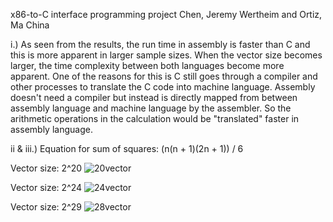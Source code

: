 x86-to-C interface programming project
Chen, Jeremy Wertheim and Ortiz, Ma China

 i.) 
 As seen from the results, the run time in assembly is faster than C and this is more apparent in larger sample sizes. When the vector size becomes larger, the time complexity between both languages become more apparent. One of the reasons for this is C still goes through a compiler and other processes to translate the C code into machine language. Assembly doesn't need a compiler  but instead is directly mapped from between assembly language and machine language by the assembler. So the arithmetic operations in the calculation would be "translated" faster in assembly language.
 
 ii & iii.)
 Equation for sum of squares: (n(n + 1)(2n + 1)) / 6

 Vector size: 2^20
 ![20vector](https://github.com/jeremywchen/x86-to-C-interface-programming-project/assets/92730916/949e19b7-0165-4cc1-8945-1170fc894aa3)

 
 Vector size: 2^24
 ![24vector](https://github.com/jeremywchen/x86-to-C-interface-programming-project/assets/92730916/c02c3313-de79-4ddc-bbae-38c5e4d23160)


 Vector size: 2^29
 ![28vector](https://github.com/jeremywchen/x86-to-C-interface-programming-project/assets/92730916/f27734d8-1872-47b2-8dde-8dd291b01619)
